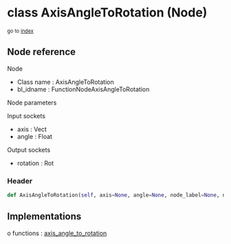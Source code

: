 # class AxisAngleToRotation (Node)

<sub>go to [index](/docs/index.md)</sub>

## Node reference

Node
 - Class name : AxisAngleToRotation
 - bl_idname : FunctionNodeAxisAngleToRotation

Node parameters

Input sockets
 - axis : Vect
 - angle : Float

Output sockets
 - rotation : Rot

### Header

``` python
def AxisAngleToRotation(self, axis=None, angle=None, node_label=None, node_color=None):
```

## Implementations

o functions : [axis_angle_to_rotation](/docs/classes/axis_angle_to_rotation.md)

